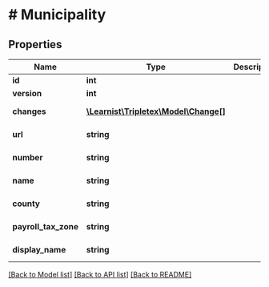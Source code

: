 # # Municipality

## Properties

Name | Type | Description | Notes
------------ | ------------- | ------------- | -------------
**id** | **int** |  | [optional]
**version** | **int** |  | [optional]
**changes** | [**\Learnist\Tripletex\Model\Change[]**](Change.md) |  | [optional] [readonly]
**url** | **string** |  | [optional] [readonly]
**number** | **string** |  | [optional] [readonly]
**name** | **string** |  | [optional] [readonly]
**county** | **string** |  | [optional] [readonly]
**payroll_tax_zone** | **string** |  | [optional] [readonly]
**display_name** | **string** |  | [optional] [readonly]

[[Back to Model list]](../../README.md#models) [[Back to API list]](../../README.md#endpoints) [[Back to README]](../../README.md)
